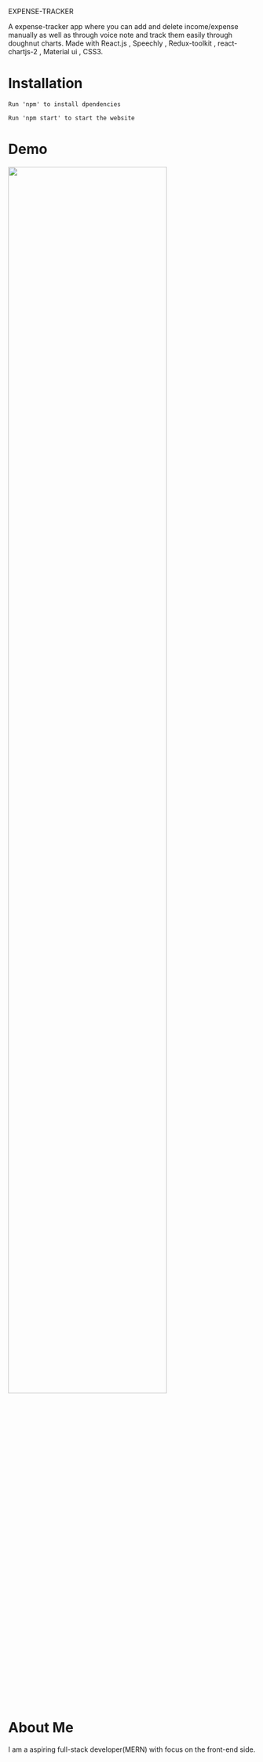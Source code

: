 EXPENSE-TRACKER

A expense-tracker app where you can add and delete income/expense manually as well as through voice note and track them easily through doughnut charts. Made with React.js , Speechly , Redux-toolkit , react-chartjs-2 , Material ui , CSS3.

<h1>Installation</h1>
  
    Run 'npm' to install dpendencies 
    
    Run 'npm start' to start the website
  
  <h1>Demo</h1>
  
  <img src="https://i.ibb.co/0BZRXjY/ezgif-com-gif-maker-3.gif" width="80%" height="80%"/>
  
  <a href="https://i.ibb.co/0BZRXjY/ezgif-com-gif-maker-3.giff"></a>
  
  <h1>About Me</h1>
  
  I am a aspiring full-stack developer(MERN) with focus on the front-end side.
